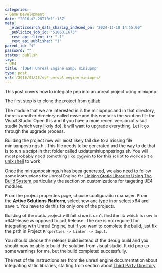 ```yaml
---
categories:
- Game Development
date: "2016-02-28T10:11:15Z"
meta:
  _elasticsearch_data_sharing_indexed_on: "2024-11-18 14:55:00"
  _publicize_job_id: "5186311673"
  _rest_api_client_id: "-1"
  _rest_api_published: "1"
parent_id: "0"
password: ""
status: publish
tags:
- UE4
title: '[UE4] Unreal Engine &amp; miniupnp'
type: post
url: /2016/02/28/ue4-unreal-engine-miniupnp/
---
```


This post covers how to integrate pnp into an unreal project using miniupnp.

The first step is to clone the project from
[github](https://github.com/miniupnp/miniupnp/)

The module that we are interested in is the miniupnpc and in that directory,
there is another directory called msvc and this contains the solution file for
Visual Studio. Open this and if you have a more recent version of visual studio
(which very likely do), it will want to upgrade everything. Let it go through
the upgrade process.

Building the project now will most likely fail due to a missing file
miniupnpcstrings.h . This file needs to be generated and the way to do that is
to run a script in that folder called updateminiupnpstrings.sh. You will most
probably need something like [cygwin](https://www.cygwin.com/) to for this
script to work as it a [unix shell](https://en.wikipedia.org/wiki/Unix_shell) to
work

<!--more-->

Once the miniupnpcstrings.h has been generated, we also need to follow some
instructions for Unreal Engine
for [Linking Static Libraries Using The Build System](https://wiki.unrealengine.com/Linking_Static_Libraries_Using_The_Build_System),
particularly the section on customizations for targeting UE4 modules.

From the project properties page, choose configuration manager. From
the **Active Solutions Platform**, select new and type in or select x64 and save
it. You have to do this for only one of the projects.

Building of the static project will fail since it can't find the lib which is
now in x64Release as opposed to just Release. The exe is not required for
integrating with Unreal Engine, but if you want to complete the build, just fix
the path in Project `Properties -> Linker -> Input`.

You should choose the release build instead of the debug build and you should
now be able to build the solution from visual studio. It did pop up some
warnings for me, but the build completed successfully.

The rest of the instructions are from the unreal engine documentation about
integrating static libraries, starting from section about
[Third Party Directory](https://wiki.unrealengine.com/Linking_Static_Libraries_Using_The_Build_System#Third_Party_Directory)

